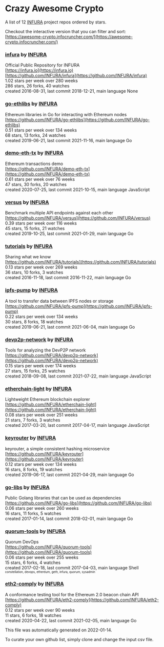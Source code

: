 # Crazy Awesome Crypto
A list of 12 [INFURA](https://github.com/INFURA) project repos ordered by stars.  

Checkout the interactive version that you can filter and sort: 
[https://awesome-crypto.infocruncher.com/](https://awesome-crypto.infocruncher.com/)  


### [infura](https://github.com/INFURA/infura) by [INFURA](https://github.com/INFURA)  
Official Public Repository for INFURA  
[https://infura.io](https://infura.io)  
[https://github.com/INFURA/infura](https://github.com/INFURA/infura)  
1.02 stars per week over 280 weeks  
286 stars, 26 forks, 40 watches  
created 2016-08-31, last commit 2018-12-21, main language None  


### [go-ethlibs](https://github.com/INFURA/go-ethlibs) by [INFURA](https://github.com/INFURA)  
Ethereum libraries in Go for interacting with Ethereum nodes  
[https://github.com/INFURA/go-ethlibs](https://github.com/INFURA/go-ethlibs)  
0.51 stars per week over 134 weeks  
68 stars, 13 forks, 24 watches  
created 2019-06-21, last commit 2021-11-16, main language Go  


### [demo-eth-tx](https://github.com/INFURA/demo-eth-tx) by [INFURA](https://github.com/INFURA)  
Ethereum transactions demo  
[https://github.com/INFURA/demo-eth-tx](https://github.com/INFURA/demo-eth-tx)  
0.61 stars per week over 76 weeks  
47 stars, 30 forks, 20 watches  
created 2020-07-25, last commit 2021-10-15, main language JavaScript  


### [versus](https://github.com/INFURA/versus) by [INFURA](https://github.com/INFURA)  
Benchmark multiple API endpoints against each other  
[https://github.com/INFURA/versus](https://github.com/INFURA/versus)  
0.39 stars per week over 116 weeks  
45 stars, 15 forks, 21 watches  
created 2019-10-25, last commit 2021-01-29, main language Go  


### [tutorials](https://github.com/INFURA/tutorials) by [INFURA](https://github.com/INFURA)  
Sharing what we know  
[https://github.com/INFURA/tutorials](https://github.com/INFURA/tutorials)  
0.13 stars per week over 269 weeks  
36 stars, 10 forks, 3 watches  
created 2016-11-18, last commit 2016-11-22, main language Go  


### [ipfs-pump](https://github.com/INFURA/ipfs-pump) by [INFURA](https://github.com/INFURA)  
A tool to transfer data between IPFS nodes or storage  
[https://github.com/INFURA/ipfs-pump](https://github.com/INFURA/ipfs-pump)  
0.22 stars per week over 134 weeks  
30 stars, 8 forks, 18 watches  
created 2019-06-21, last commit 2021-06-04, main language Go  


### [devp2p-network](https://github.com/INFURA/devp2p-network) by [INFURA](https://github.com/INFURA)  
Tools for analyzing the DevP2P network  
[https://github.com/INFURA/devp2p-network](https://github.com/INFURA/devp2p-network)  
0.15 stars per week over 174 weeks  
27 stars, 15 forks, 25 watches  
created 2018-09-08, last commit 2021-07-22, main language JavaScript  


### [etherchain-light](https://github.com/INFURA/etherchain-light) by [INFURA](https://github.com/INFURA)  
Lightweight Ethereum blockchain explorer  
[https://github.com/INFURA/etherchain-light](https://github.com/INFURA/etherchain-light)  
0.08 stars per week over 251 weeks  
21 stars, 7 forks, 3 watches  
created 2017-03-20, last commit 2017-04-17, main language JavaScript  


### [keyrouter](https://github.com/INFURA/keyrouter) by [INFURA](https://github.com/INFURA)  
keyrouter, a simple consistent hashing microservice  
[https://github.com/INFURA/keyrouter](https://github.com/INFURA/keyrouter)  
0.12 stars per week over 134 weeks  
16 stars, 8 forks, 19 watches  
created 2019-06-17, last commit 2021-04-29, main language Go  


### [go-libs](https://github.com/INFURA/go-libs) by [INFURA](https://github.com/INFURA)  
Public Golang libraries that can be used as dependencies  
[https://github.com/INFURA/go-libs](https://github.com/INFURA/go-libs)  
0.06 stars per week over 260 weeks  
16 stars, 11 forks, 5 watches  
created 2017-01-14, last commit 2018-02-01, main language Go  


### [quorum-tools](https://github.com/INFURA/quorum-tools) by [INFURA](https://github.com/INFURA)  
Quorum DevOps  
[https://github.com/INFURA/quorum-tools](https://github.com/INFURA/quorum-tools)  
0.06 stars per week over 255 weeks  
15 stars, 6 forks, 4 watches  
created 2017-02-18, last commit 2017-04-03, main language Shell  
<sub><sup>constellation, devops, ethereum, geth, infura, quorum, sysadmin</sup></sub>


### [eth2-comply](https://github.com/INFURA/eth2-comply) by [INFURA](https://github.com/INFURA)  
A conformance testing tool for the Ethereum 2.0 beacon chain API  
[https://github.com/INFURA/eth2-comply](https://github.com/INFURA/eth2-comply)  
0.12 stars per week over 90 weeks  
11 stars, 6 forks, 18 watches  
created 2020-04-22, last commit 2021-02-05, main language Go  


This file was automatically generated on 2022-01-14.  

To curate your own github list, simply clone and change the input csv file.  